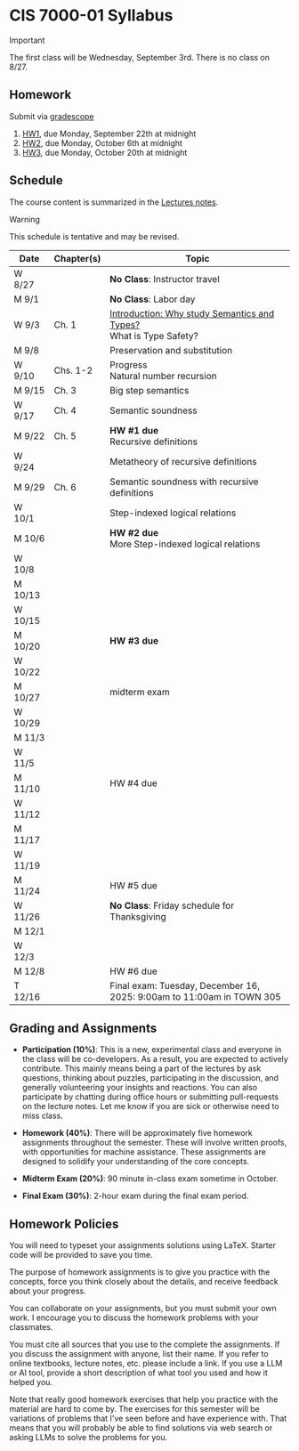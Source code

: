 # CIS 7000-01 Syllabus

> [!IMPORTANT]
> The first class will be Wednesday, September 3rd. There is no class on 8/27.

## Homework

Submit via [gradescope](https://www.gradescope.com/courses/1126105)

1. [HW1](homework/hw1.pdf), due Monday, September 22th at midnight
2. [HW2](homework/hw2.pdf), due Monday, October 6th at midnight
3. [HW3](homework/hw3.pdf), due Monday, October 20th at midnight
   

## Schedule

The course content is summarized in the [Lectures notes](notes/plst.pdf).

> [!WARNING]
> This schedule is tentative and may be revised.

| Date    | Chapter(s) | Topic |
|---------|----------| ------------------------------------------------------------------------------------------|
| W 8/27  |          | **No Class**: Instructor travel                                                                     |
| M 9/1   |          | **No Class**: Labor day                                                                             |
| W 9/3   | Ch. 1    | [Introduction: Why study Semantics and Types?](notes/01-introduction.md) <br/> What is Type Safety? |
| M 9/8   |          | Preservation and substitution                                                                       |
| W 9/10  | Chs. 1-2 | Progress <br/> Natural number recursion                                                             |
| M 9/15  | Ch. 3    | Big step semantics                                                                                  |
| W 9/17  | Ch. 4    | Semantic soundness                                                                                  |
| M 9/22  | Ch. 5    | **HW #1 due** <br/> Recursive definitions                                                           |
| W 9/24  |          | Metatheory of recursive definitions                                                                 |
| M 9/29  | Ch. 6    | Semantic soundness with recursive definitions                                                       |
| W 10/1  |          | Step-indexed logical relations                                                                      |
| M 10/6  | | **HW #2 due** <br/> More Step-indexed logical relations                                            |
| W 10/8  | |                                                                                                    |
| M 10/13 | |                                                                                                    |
| W 10/15 | |                                                                                                    |
| M 10/20 | | **HW #3 due** <br/>                                                                                |
| W 10/22 | |                                                                                                    |
| M 10/27 | | midterm exam                                                                                       |
| W 10/29 | |                                                                                                    |
| M 11/3  | |                                                                                                    |
| W 11/5  | |                                                                                                    |
| M 11/10 | | HW #4 due                                                                                          |
| W 11/12 | |                                                                                                    |
| M 11/17 | |                                                                                                    |
| W 11/19 | |                                                                                                    |
| M 11/24 | | HW #5 due                                                                                          |
| W 11/26 | | **No Class**: Friday schedule for Thanksgiving                                                     |
| M 12/1  | |                                                                                                    |
| W 12/3  | |                                                                                                    |
| M 12/8  | | HW #6 due                                                                                          |
| T 12/16 | | Final exam: Tuesday, December 16, 2025: 9:00am to 11:00am in TOWN 305                              |

## Grading and Assignments

* **Participation (10%)**: This is a new, experimental class and everyone in
the class will be co-developers. As a result, you are expected to actively
contribute. This mainly means being a part of the lectures by ask questions,
thinking about puzzles, participating in the discussion, and generally
volunteering your insights and reactions. You can also participate by chatting
during office hours or submitting pull-requests on the lecture notes. Let me
know if you are sick or otherwise need to miss class.

* **Homework (40%)**: There will be approximately five homework assignments
throughout the semester. These will involve written proofs, with
opportunities for machine assistance. These assignments are designed to
solidify your understanding of the core concepts.

* **Midterm Exam (20%)**: 90 minute in-class exam sometime in October.

* **Final Exam (30%)**: 2-hour exam during the final exam period.

## Homework Policies

You will need to typeset your assignments solutions using LaTeX. Starter code
will be provided to save you time.

The purpose of homework assignments is to give you practice with the concepts,
force you think closely about the details, and receive feedback about your
progress. 

You can collaborate on your assignments, but you must submit your own work. I
encourage you to discuss the homework problems with your classmates.

You must cite all sources that you use to the complete the assignments. If you
discuss the assignment with anyone, list their name. If you refer to online
textbooks, lecture notes, etc. please include a link. If you use a LLM or AI
tool, provide a short description of what tool you used and how it helped you.

Note that really good homework exercises that help you practice with the
material are hard to come by. The exercises for this semester will be
variations of problems that I've seen before and have experience with. That
means that you will probably be able to find solutions via web search or
asking LLMs to solve the problems for you. 


